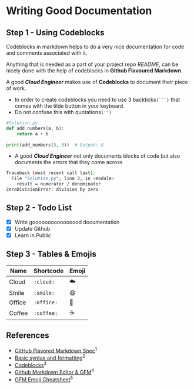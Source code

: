 # Writing Good Documentation

## Step 1 - Using Codeblocks

Codeblocks in markdown helps to do a very nice documentation for code and comments associated with it. 

Anything that is needed as a part of your project repo *README*, can be nicely done with the help of codeblocks in **Github Flavoured Markdown**.

A good ***Cloud Engineer*** makes use of **Codeblocks** to document their piece of work.

- In order to create codeblocks you need to use 3 backticks`(```)` that comes with the tilde button in your keyboard.
- Do not confuse this with quotations`('')`


```python
#Solution.py
def add_numbers(a, b):
    return a + b
    
print(add_numbers(5, 3))  # Output: 8
```

- A good ***Cloud Engineer*** not only documents blocks of code but also documents the *errors* that they come across

```bash
Traceback (most recent call last):
  File "Solution.py", line 3, in <module>
    result = numerator / denominator
ZeroDivisionError: division by zero
```

## Step 2 - Todo List 
- [x] Write goooooooooooooood documentation
- [x] Update Github
- [x] Learn in Public

## Step 3 - Tables & Emojis
| Name | Shortcode | Emoji
| --- | --- | --- |
| Cloud | `:cloud:` | ☁️ |
| Smile | `:smile:` | 😄 |
| Office | `:office:` | 🏢 |
| Coffee | `:coffee:` | ☕ | 

## References
- [GitHub Flavored Markdown Spec](https://github.github.com/gfm/)<sup>1</sup>
- [Basic syntax and formatting](https://docs.github.com/en/get-started/writing-on-github/getting-started-with-writing-and-formatting-on-github/basic-writing-and-formatting-syntax)<sup>2</sup>
- [Codeblocks](https://docs.github.com/en/get-started/writing-on-github/working-with-advanced-formatting/creating-and-highlighting-code-blocks)<sup>3</sup>
- [Github Markdown Editor & GFM](https://www.youtube.com/watch?v=O9z6OvL-AQQ&list=PLBfufR7vyJJ4q5YCPl4o2XAzGRZUjuD-A&index=16)<sup>4</sup>
- [GFM Emoji Cheatsheet](https://github.com/ikatyang/emoji-cheat-sheet)<sup>5</sup>
